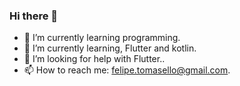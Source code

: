 ### Hi there 👋

- 🔭 I’m currently learning programming.
- 🌱 I’m currently learning, Flutter and kotlin.
- 🤔 I’m looking for help with Flutter..
- 📫 How to reach me: felipe.tomasello@gmail.com.

